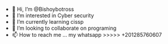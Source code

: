 - 👋 Hi, I’m @Bishoybotross
- 👀 I’m interested in Cyber security
- 🌱 I’m currently learning cissp
- 💞️ I’m looking to collaborate on programing
- 📫 How to reach me ...
  my whatsapp >>>>> +201285760607

